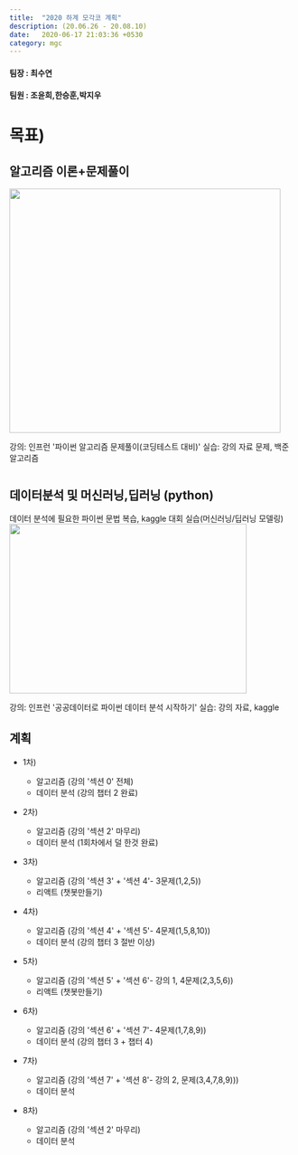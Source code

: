 ```yaml
---
title:  "2020 하계 모각코 계획"
description: (20.06.26 - 20.08.10)
date:   2020-06-17 21:03:36 +0530
category: mgc
---
```

#### 팀장 : 최수연
#### 팀원 : 조윤희,한승훈,박지우

# 목표)
## 알고리즘 이론+문제풀이
<img src="https://user-images.githubusercontent.com/26339800/86516210-a5212100-be59-11ea-8fb3-4e20b0848c8e.JPG"  width="480" height="432">

강의: 인프런 '파이썬 알고리즘 문제풀이(코딩테스트 대비)'
실습: 강의 자료 문제, 백준 알고리즘

#
## 데이터분석 및 머신러닝,딥러닝 (python)
데이터 분석에 필요한 파이썬 문법 복습, kaggle 대회 실습(머신러닝/딥러닝 모델링)  
<img src="https://user-images.githubusercontent.com/26339800/86516231-d7cb1980-be59-11ea-81a1-28355dfa0a7a.JPG"  width="420" height="300">  

강의: 인프런 '공공데이터로 파이썬 데이터 분석 시작하기'
실습: 강의 자료, kaggle


## 계획

+ 1차)
  - 알고리즘 (강의 '섹션 0' 전체)
  - 데이터 분석  (강의 챕터 2 완료)

+ 2차)
  - 알고리즘 (강의 '섹션 2' 마무리)
  - 데이터 분석  (1회차에서 덜 한것 완료)

+ 3차)
  - 알고리즘 (강의 '섹션 3' + '섹션 4'- 3문제(1,2,5))
  - 리액트 (챗봇만들기)

+ 4차)
  - 알고리즘 (강의 '섹션 4' + '섹션 5'- 4문제(1,5,8,10))
  - 데이터 분석  (강의 챕터 3 절반 이상)
  

+ 5차)
  - 알고리즘 (강의 '섹션 5' + '섹션 6'- 강의 1, 4문제(2,3,5,6))
  - 리액트 (챗봇만들기)

+ 6차)
  - 알고리즘 (강의 '섹션 6' + '섹션 7'- 4문제(1,7,8,9))
  - 데이터 분석  (강의 챕터 3 + 챕터 4) 

+ 7차)
  - 알고리즘 (강의 '섹션 7' + '섹션 8'- 강의 2, 문제(3,4,7,8,9)))
  - 데이터 분석  

+ 8차)
  - 알고리즘 (강의 '섹션 2' 마무리)
  - 데이터 분석  
